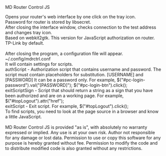 MD Router Control JS

Opens your router's web interface by one click on the tray icon.\
Password for router is stored by libsecret.\
After closing the interface window, checks connection to the test address and changes tray icon.\
Based on webkit2gtk. This version for JavaScript authorization on router. TP-Link by default.\
\
After closing the program, a configuration file will appear. ~/.config/mdrctrl.conf\
It will contain settings for scripts.
\
authScript - Authorization script that contains username and password.
The script must contain placeholders for substitution. [USERNAME] and [PASSWORD]
It can be a password only.
For example, $("#pc-login-password").val("[PASSWORD]"); $("#pc-login-btn").click();
\
exitScriptSign - Script that should return a string as a sign that you have been authorized and are on a working page.
For example, $("#topLogout").attr("href");
\
exitScript - Exit script.
For example, $("#topLogout").click();
\
To find scripts, you need to look at the page source in a browser and know a little JavaScript.
\
\
MD Router Control JS is provided "as is", with absolutely no warranty expressed or implied. 
Any use is at your own risk. Author not responsible for any damage or lost data.
Permission to use or copy this software for any purpose is hereby granted without fee. 
Permission to modify the code and to distribute modified code is also granted without 
any restrictions.

